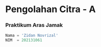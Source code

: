 # Pengolahan Citra - A

### Praktikum Aras Jamak

```python
Nama = 'Zidan Novrizal'
NIM  = 202131061
```

